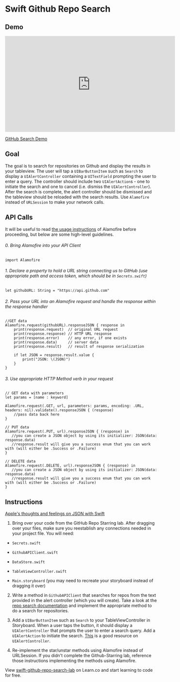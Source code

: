 # Swift Github Repo Search

## Demo

<iframe width="560" height="315" src="https://www.youtube.com/embed/08vCCBNpQi0?rel=0&modestbranding=1" frameborder="0" allowfullscreen></iframe><p><a href="https://www.youtube.com/watch?v=08vCCBNpQi0">GitHub Search Demo</a></p>

## Goal

The goal is to search for repositories on Github and display the results in your tableview. The user will tap a `UIBarButtonItem` such as `Search` to display a `UIAlertController` containing a `UITextField` prompting the user to enter a query. The controller should include two `UIAlertAction`s - one to initiate the search and one to cancel (i.e. dismiss the `UIAlertController`). After the search is complete, the alert controller should be dismissed and the tableview should be reloaded with the search results. Use `Alamofire` instead of `URLSession` to make your network calls.

## API Calls

It will be useful to read [the usage instructions](https://github.com/Alamofire/Alamofire#usage) of Alamofire before proceeding, but below are some high-level guidelines.

###### 0. Bring Alamofire into your API Client
```
import Alamofire
```

###### 1. Declare a property to hold a URL string connecting us to GitHub (use appropriate path and access token, which should be in `Secrets.swift`)
```
let githubURL: String = "https://api.github.com"
```

###### 2. Pass your URL into an Alamofire request and handle the response within the response handler
```
//GET data
Alamofire.request(githubURL).responseJSON { response in
    print(response.request)  // original URL request
    print(response.response) // HTTP URL response
    print(response.error)    // any error, if one exists
    print(response.data)     // server data
    print(response.result)   // result of response serialization

    if let JSON = response.result.value {
        print("JSON: \(JSON)")
    }
}
```

###### 3. Use appropriate HTTP Method verb in your request
```
// GET data with parameters
let params = [name : keyword]

Alamofire.request(.GET, url, parameters: params, encoding: .URL, headers: nil).validate().responseJSON { (response) 
	//pass data back here
}
```
```
// PUT data
Alamofire.request(.PUT, url).responseJSON { (response) in
   //you can create a JSON object by using its initializer: JSON(data: response.data)
   //response.result will give you a success enum that you can work with (will either be .Success or .Failure)
}
```
```
// DELETE data
Alamofire.request(.DELETE, url).responseJSON { (response) in
   //you can create a JSON object by using its initializer: JSON(data: response.data)
   //response.result will give you a success enum that you can work with (will either be .Success or .Failure)
}
```

## Instructions

[Apple's thoughts and feelings on JSON with Swift](https://developer.apple.com/swift/blog/?id=37)

1. Bring over your code from the GitHub Repo Starring lab. After dragging over your files, make sure you reestablish any connections needed in your project file. You will need:

  * `Secrets.swift`

  * `GithubAPIClient.swift`

  * `DataStore.swift`

  * `TableViewController.swift`

  * `Main.storyboard` (you may need to recreate your storyboard instead of dragging it over)

2. Write a method in `GithubAPIClient` that searches for repos from the text provided in the alert controller (which you will create). Take a look at the [repo search documentation](https://developer.github.com/v3/search/#search-repositories) and implement the appropriate method to do a search for repositories.

3. Add a `UIBarButtonItem` such as `Search` to your TableViewController in Storyboard. When a user taps the button, it should display a `UIAlertController` that prompts the user to enter a search query. Add a `UIAlertAction` to initiate the search. [This](https://www.hackingwithswift.com/read/5/3/pick-a-word-any-word-uialertcontroller) is a good resource on `UIAlertController`.

4. Re-implement the star/unstar methods using Alamofire instead of URLSession. If you didn't complete the Github-Starring lab, reference those instructions implementing the methods using Alamofire.

<p data-visibility='hidden'>View <a href='https://learn.co/lessons/swift-github-repo-search-lab' title='swift-github-repo-search-lab'>swift-github-repo-search-lab</a> on Learn.co and start learning to code for free.</p>

